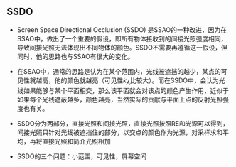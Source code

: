 ## SSDO

- Screen Space Directional Occlusion (SSDO) 是SSAO的一种改进，因为在SSAO中，做出了一个重要的假设，即所有物体接收到的间接光照强度相同，导致间接光照无法体现出不同物体的颜色。SSDO不需要再遵循这一假设，但同时，他的思路也与SSAO有很大的变化。

- 在SSAO中，通常的思路是认为在某个范围内，光线被遮挡的越少，某点的可见性就越高，他的颜色就越亮（可见性$k_A$比较大）。而在SSDO中，会认为光线如果能够与某个平面相交，那么该平面就会对该点的颜色产生作用，近似于如果每个光线遮蔽越多，颜色越亮，当然实际的贡献与平面上点的反射光照强度也有关。

- SSDO分为两部分，直接光照和间接光照，直接光照按照RE和光源可以得到，间接光照只针对光线被遮挡住的部分，以交点的颜色作为光源，对采样求和平均，再将直接光照和简介光照相加

- SSDO的三个问题：小范围，可见性，屏幕空间